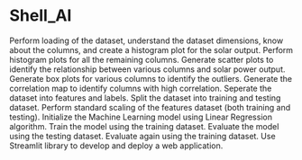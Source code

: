 # Shell_AI
Perform loading of the dataset, understand the dataset dimensions, know about the columns, and create a histogram plot for the solar output.
Perform histogram plots for all the remaining columns.
Generate scatter plots to identify the relationship between various columns and solar power output.
Generate box plots for various columns to identify the outliers.
Generate the correlation map to identify columns with high correlation.
Seperate the dataset into features and labels.
Split the dataset into training and testing dataset.
Perform standard scaling of the features dataset (both training and testing).
Initialize the Machine Learning model using Linear Regression algorithm.
Train the model using the training dataset.
Evaluate the model using the testing dataset.
Evaluate again using the training dataset.
Use Streamlit library to develop and deploy a web application.

